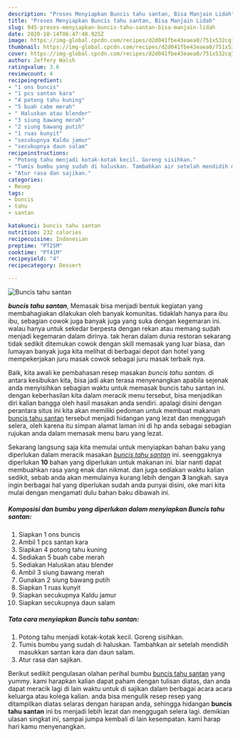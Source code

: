 ```yaml
---
description: "Proses Menyiapkan Buncis tahu santan, Bisa Manjain Lidah"
title: "Proses Menyiapkan Buncis tahu santan, Bisa Manjain Lidah"
slug: 945-proses-menyiapkan-buncis-tahu-santan-bisa-manjain-lidah
date: 2020-10-14T06:47:48.925Z
image: https://img-global.cpcdn.com/recipes/d2d041fbe43eaea0/751x532cq70/buncis-tahu-santan-foto-resep-utama.jpg
thumbnail: https://img-global.cpcdn.com/recipes/d2d041fbe43eaea0/751x532cq70/buncis-tahu-santan-foto-resep-utama.jpg
cover: https://img-global.cpcdn.com/recipes/d2d041fbe43eaea0/751x532cq70/buncis-tahu-santan-foto-resep-utama.jpg
author: Jeffery Walsh
ratingvalue: 3.6
reviewcount: 4
recipeingredient:
- "1 ons buncis"
- "1 pcs santan kara"
- "4 potong tahu kuning"
- "5 buah cabe merah"
- " Haluskan atau blender"
- "3 siung bawang merah"
- "2 siung bawang putih"
- "1 ruas kunyit"
- "secukupnya Kaldu jamur"
- "secukupnya daun salam"
recipeinstructions:
- "Potong tahu menjadi kotak-kotak kecil. Goreng sisihkan."
- "Tumis bumbu yang sudah di haluskan. Tambahkan air setelah mendidih masukkan santan kara dan daun salam."
- "Atur rasa dan sajikan."
categories:
- Resep
tags:
- buncis
- tahu
- santan

katakunci: buncis tahu santan 
nutrition: 232 calories
recipecuisine: Indonesian
preptime: "PT25M"
cooktime: "PT41M"
recipeyield: "4"
recipecategory: Dessert

---
```



![Buncis tahu santan](https://img-global.cpcdn.com/recipes/d2d041fbe43eaea0/751x532cq70/buncis-tahu-santan-foto-resep-utama.jpg)

<b><i>buncis tahu santan</i></b>, Memasak bisa menjadi bentuk kegiatan yang membahagiakan dilakukan oleh banyak komunitas. tidaklah hanya para ibu ibu, sebagian cowok juga banyak juga yang suka dengan kegemaran ini. walau hanya untuk sekedar berpesta dengan rekan atau memang sudah menjadi kegemaran dalam dirinya. tak heran dalam dunia restoran sekarang tidak sedikit ditemukan cowok dengan skill memasak yang luar biasa, dan lumayan banyak juga kita melihat di berbagai depot dan hotel yang mempekerjakan juru masak cowok sebagai juru masak terbaik nya.

Baik, kita awali ke pembahasan resep masakan <i>buncis tahu santan</i>. di antara kesibukan kita, bisa jadi akan terasa menyenangkan apabila sejenak anda menyisihkan sebagian waktu untuk memasak buncis tahu santan ini. dengan keberhasilan kita dalam meracik menu tersebut, bisa menjadikan diri kalian bangga oleh hasil masakan anda sendiri. apalagi disini dengan perantara situs ini kita akan memiliki pedoman untuk membuat makanan <u>buncis tahu santan</u> tersebut menjadi hidangan yang lezat dan menggugah selera, oleh karena itu simpan alamat laman ini di hp anda sebagai sebagian rujukan anda dalam memasak menu baru yang lezat.




Sekarang langsung saja kita memulai untuk menyiapkan bahan baku yang diperlukan dalam meracik masakan <u><i>buncis tahu santan</i></u> ini. seenggaknya diperlukan <b>10</b> bahan yang diperlukan untuk makanan ini. biar nanti dapat membuahkan rasa yang enak dan nikmat. dan juga sediakan waktu kalian sedikit, sebab anda akan memulainya kurang lebih dengan <b>3</b> langkah. saya ingin berbagai hal yang diperlukan sudah anda punyai disini, oke mari kita mulai dengan mengamati dulu bahan baku dibawah ini.

<!--inarticleads1-->

##### Komposisi dan bumbu yang diperlukan dalam menyiapkan Buncis tahu santan:

1. Siapkan 1 ons buncis
1. Ambil 1 pcs santan kara
1. Siapkan 4 potong tahu kuning
1. Sediakan 5 buah cabe merah
1. Sediakan  Haluskan atau blender
1. Ambil 3 siung bawang merah
1. Gunakan 2 siung bawang putih
1. Siapkan 1 ruas kunyit
1. Siapkan secukupnya Kaldu jamur
1. Siapkan secukupnya daun salam




<!--inarticleads2-->

##### Tata cara menyiapkan Buncis tahu santan:

1. Potong tahu menjadi kotak-kotak kecil. Goreng sisihkan.
1. Tumis bumbu yang sudah di haluskan. Tambahkan air setelah mendidih masukkan santan kara dan daun salam.
1. Atur rasa dan sajikan.




Berikut sedikit pengulasan olahan perihal bumbu <u>buncis tahu santan</u> yang yummy. kami harapkan kalian dapat paham dengan tulisan diatas, dan anda dapat meracik lagi di lain waktu untuk di sajikan dalam berbagai acara acara keluarga atau kolega kalian. anda bisa mengulik resep resep yang ditampilkan diatas selaras dengan harapan anda, sehingga hidangan <b>buncis tahu santan</b> ini bs menjadi lebih lezat dan menggugah selera lagi. demikian ulasan singkat ini, sampai jumpa kembali di lain kesempatan. kami harap hari kamu menyenangkan.
